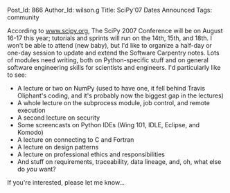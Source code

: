 Post_Id: 866
Author_Id: wilson.g
Title: SciPy'07 Dates Announced
Tags: community

<p>According to <a href="http://www.scipy.org/">www.scipy.org</a>, The SciPy 2007 Conference will be on August 16-17 this year; tutorials and sprints will run on the 14th, 15th, and 18th.  I won't be able to attend (new baby), but I'd like to organize a half-day or one-day session to update and extend the Software Carpentry notes.  Lots of modules need writing, both on Python-specific stuff and on general software engineering skills for scientists and engineers.  I'd particularly like to see:</p>
<ul>
<li>A lecture or two on NumPy (used to have one, it fell behind Travis Oliphant's coding, and it's probably now the biggest gap in the lectures)</li>
<li>A whole lecture on the subprocess module, job control, and remote execution</li>
<li>A second lecture on security</li>
<li>Some screencasts on Python IDEs (Wing 101, IDLE, Eclipse, and Komodo)</li>
<li>A lecture on connecting to C and Fortran</li>
<li>A lecture on design patterns</li>
<li>A lecture on professional ethics and responsibilities</li>
<li>And stuff on requirements, traceability, data lineage, and, oh, what else do <em>you</em> want?</li>
</ul>
<p>If you're interested, please let me know...</p>
